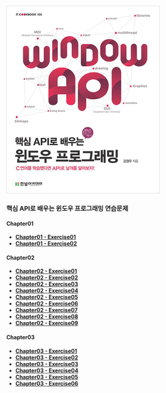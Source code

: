 <img src="image/book.jpg"/>
<br/>

### 핵심 API로 배우는 윈도우 프로그래밍 연습문제

#### Chapter01
- **[Chapter01 - Exercise01](/Chapter01/Exercise01/)**
- **[Chapter01 - Exercise02](/Chapter01/Exercise02/)**
#### Chapter02
- **[Chapter02 - Exercise01](/Chapter02/Exercise01/)**
- **[Chapter02 - Exercise02](/Chapter02/Exercise02/)**
- **[Chapter02 - Exercise03](/Chapter02/Exercise03/)**
- **[Chapter02 - Exercise04](/Chapter02/Exercise04/)**
- **[Chapter02 - Exercise05](/Chapter02/Exercise05/)**
- **[Chapter02 - Exercise06](/Chapter02/Exercise06/)**
- **[Chapter02 - Exercise07](/Chapter02/Exercise07/)**
- **[Chapter02 - Exercise08](/Chapter02/Exercise08/)**
- **[Chapter02 - Exercise09](/Chapter02/Exercise09/)**
#### Chapter03
- **[Chapter03 - Exercise01](/Chapter03/Exercise01/)**
- **[Chapter03 - Exercise02](/Chapter03/Exercise02/)**
- **[Chapter03 - Exercise03](/Chapter03/Exercise03/)**
- **[Chapter03 - Exercise04](/Chapter03/Exercise04/)**
- **[Chapter03 - Exercise05](/Chapter03/Exercise05/)**
- **[Chapter03 - Exercise06](/Chapter03/Exercise06/)**